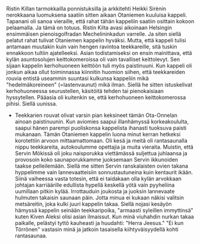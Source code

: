 
Ristin Killan tarmokkailla ponnistuksilla ja arkkitehti Heikki Sirènin nerokkaana luomuksena saatiin 
sitten aikaan Otaniemen kuuluisa kappeli. Tapanani oli sanoa vieraille, että rahat tähän kappeliin saatiin 
osittain kokoon pelaamalla. Ja tämä on totuus. Ristin Kilta avasi aikoinaan Helsingin ensimmäisen 
pienoisgolfradan Mechelininkadun varrelle. Ja siten siellä pelatut rahat tulivat Otaniemen kappelin 
hyväksi. Mutta, että kappeli tulisi antamaan muutakin kuin vain hengen ravintoa teekkareille, sitä 
tuskin ennakkoon tultiin ajatelleeksi. Asian todistamiseksi on ensin mainittava, että kylän asuntosolujen 
keittokomeroissa oli vain tavalliset keittolevyt. Sen sijaan kappelin kerhohuoneen keittöön tuli myös 
paistinuuni. Kun kappeli oli jonkun aikaa ollut toiminnassa kiinnitin huomion siihen, että teekkareiden 
rouvia entistä useammin suuntasi kulkunsa kappeliin mikä "hedelmäkoreineen" (=lastenvaunut) mikä 
ilman. Siellä he sitten istuskelivat kerhohuoneessa seurustellen, käsitöitä tehden tai pienokaisiaan 
hyssytellen. Pääasia oli kuitenkin se, että kerhohuoneen keittokomerossa pihisi. Siellä uunissa.

- Teekkarien rouvat olivat varsin pian keksineet tämän Ota-Onnelan ainoan paistinuunin. Kun aviomies 
saapui illanhämyssä korkeakoululta, saapui hänen parempi puoliskonsa kappelista ihanasti tuoksuva 
paisti mukanaan. Tämän Otaniemen kappelin luona minut kerran hetkeksi korotettiin arvoon 
mittaamattomaan. Oli kesä ja meitä oli rantasaunalla nippu teekkareita, autokoulumme opettajia ja 
muita vieraita. Muistin, että Servin Mökissä oli joku naisporukka viettämässä suljettua juhlaansa ja 
provosoin koko saunaporukkamme juoksemaan Servin ikkunoiden taakse pelleilemään. Siellä me sitten 
Servin ranskalaisten ovien takana hyppelimme vain lannevaatteisiin sonnustautuneina kuin kentaurit 
ikään. Siinä vaiheessa vasta totesin, että ei taidakaan olla kylän arvokkaan johtajan karriäärille edullista 
hypellä keskellä yötä vain pyyheliina uumillaan pitkin kylää. Irrottauduin joukosta ja juoksin 
lannevaate hulmuten takaisin saunaan päin. Jotta minua ei kukaan näkisi valitsin metsäreitin, joka kulki 
juuri kappelin takaa. Siellä nojasi kesäyön hämyssä kappelin seinään teekkaripoika, "armaasti syleillen 
immyttinsä" kuten Kiven Aleksi olisi asian ilmaissut. Kun minä viuhahdin nurkan takaa paikalle, 
pelästyi tyttö kauheasti ja huudahti: "Herra Jeesus." "Ei kun Törrönen" vastasin minä ja jatkoin 
tasaisella kiihtyväisyydellä kohti rantasaunaa.